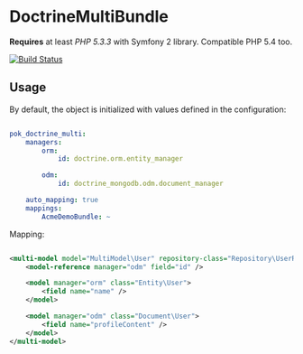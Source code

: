 DoctrineMultiBundle
===================

**Requires** at least *PHP 5.3.3* with Symfony 2 library. Compatible PHP 5.4 too.

[![Build Status](https://travis-ci.org/pokap/DoctrineMultiBundle.png?branch=master)](https://travis-ci.org/pokap/DoctrineMultiBundle)

Usage
-------------

By default, the object is initialized with values defined in the configuration:

``` yaml

pok_doctrine_multi:
    managers:
        orm:
            id: doctrine.orm.entity_manager

        odm:
            id: doctrine_mongodb.odm.document_manager

    auto_mapping: true
    mappings:
        AcmeDemoBundle: ~
```

Mapping:

``` xml

<multi-model model="MultiModel\User" repository-class="Repository\UserRepository">
    <model-reference manager="odm" field="id" />

    <model manager="orm" class="Entity\User">
        <field name="name" />
    </model>

    <model manager="odm" class="Document\User">
        <field name="profileContent" />
    </model>
</multi-model>
```
